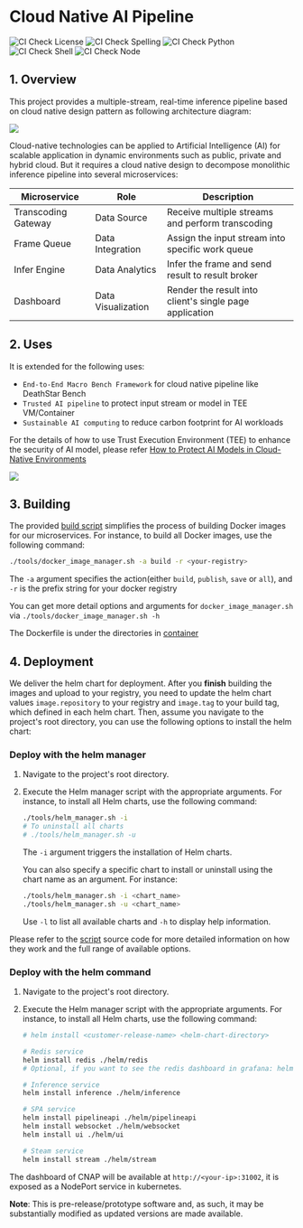 # Cloud Native AI Pipeline

![CI Check License](https://github.com/intel/cloud-native-ai-pipeline/actions/workflows/pr-license-check.yaml/badge.svg)
![CI Check Spelling](https://github.com/intel/cloud-native-ai-pipeline/actions/workflows/pr-doclint.yaml/badge.svg)
![CI Check Python](https://github.com/intel/cloud-native-ai-pipeline/actions/workflows/pr-python-check.yaml/badge.svg)
![CI Check Shell](https://github.com/intel/cloud-native-ai-pipeline/actions/workflows/pr-shell-check.yaml/badge.svg)
![CI Check Node](https://github.com/intel/cloud-native-ai-pipeline/actions/workflows/pr-node-check.yaml/badge.svg)


## 1. Overview

This project provides a multiple-stream, real-time inference pipeline based on cloud native design pattern as following architecture
diagram:

![](docs/cnap_arch.png)

Cloud-native technologies can be applied to Artificial Intelligence (AI) for scalable application in dynamic environments
such as public, private and hybrid cloud. But it requires a cloud native design to decompose monolithic inference pipeline
into several microservices:

| Microservice | Role | Description  |
| ------------ | ---- | ----------- |
| Transcoding Gateway | Data Source | Receive multiple streams and perform transcoding |
| Frame Queue | Data Integration | Assign the input stream into specific work queue |
| Infer Engine | Data Analytics | Infer the frame and send result to result broker |
| Dashboard | Data Visualization | Render the result into client's single page application |

## 2. Uses

It is extended for the following uses:

- `End-to-End Macro Bench Framework` for cloud native pipeline like DeathStar Bench
- `Trusted AI pipeline` to protect input stream or model in TEE VM/Container
- `Sustainable AI computing` to reduce carbon footprint for AI workloads

For the details of how to use Trust Execution Environment (TEE) to enhance the security of AI model, please refer
[How to Protect AI Models in Cloud-Native Environments](docs/How_to_Protect_AI_Models_in_Cloud_Native_Environments.md)

![](docs/cnap-uses.png)

## 3. Building

The provided [build script](tools/docker_image_manager.sh) simplifies the process of building Docker images for our microservices. For instance, to build all Docker images, use the following command:

```bash
./tools/docker_image_manager.sh -a build -r <your-registry>
```

The `-a` argument specifies the action(either `build`, `publish`, `save` or `all`), and `-r` is the prefix string for your docker registry

You can get more detail options and arguments for `docker_image_manager.sh` via `./tools/docker_image_manager.sh -h`

The Dockerfile is under the directories in [container](container/)

## 4. Deployment

We deliver the helm chart for deployment. After you **finish** building the images and upload to your registry, you need to update the helm chart values `image.repository` to your registry and `image.tag` to your build tag, which defined in each helm chart. Then, assume you navigate to the project's root directory, you can use the following options to install the helm chart:

### Deploy with the helm manager

1. Navigate to the project's root directory.

2. Execute the Helm manager script with the appropriate arguments. For instance, to install all Helm charts, use the following command:

   ```bash
   ./tools/helm_manager.sh -i
   # To uninstall all charts
   # ./tools/helm_manager.sh -u
   ```

   The `-i` argument triggers the installation of Helm charts.

   You can also specify a specific chart to install or uninstall using the chart name as an argument. For instance:

   ```bash
   ./tools/helm_manager.sh -i <chart_name>
   ./tools/helm_manager.sh -u <chart_name>
   ```

   Use `-l` to list all available charts and `-h` to display help information.

Please refer to the [script](./tools/helm_manager.sh) source code for more detailed information on how they work and the full range of available options.

### Deploy with the helm command

1. Navigate to the project's root directory.

2. Execute the Helm manager script with the appropriate arguments. For instance, to install all Helm charts, use the following command:

    ```bash
    # helm install <customer-release-name> <helm-chart-directory>

    # Redis service
    helm install redis ./helm/redis
    # Optional, if you want to see the redis dashboard in grafana: helm install redis-exporter ./helm/redis-exporter

    # Inference service
    helm install inference ./helm/inference

    # SPA service
    helm install pipelineapi ./helm/pipelineapi
    helm install websocket ./helm/websocket
    helm install ui ./helm/ui

    # Steam service
    helm install stream ./helm/stream
    ```

The dashboard of CNAP will be available at `http://<your-ip>:31002`, it is exposed as a NodePort service in kubernetes.

**Note**: This is pre-release/prototype software and, as such, it may be substantially modified as updated versions are made available.
